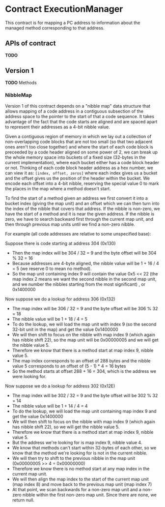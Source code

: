 # Contract ExecutionManager

This contract is for mapping a PC address to information about the
managed method corresponding to that address.


## APIs of contract

**TODO**

## Version 1

**TODO** Methods

### NibbleMap

Version 1 of this contract depends on a "nibble map" data structure
that allows mapping of a code address in a contiguous subsection of
the address space to the pointer to the start of that a code sequence.
It takes advantage of the fact that the code starts are aligned and
are spaced apart to represent their addresses as a 4-bit nibble value.

Given a contiguous region of memory in which we lay out a collection of non-overlapping code blocks that are
not too small (so that two adjacent ones aren't too close together) and  where the start of each code block is preceeded by a code header aligned on some power of 2,
we can break up the whole memory space into buckets of a fixed size (32-bytes in the current implementation), where
each bucket either has a code block header or not.
Thinking of each code block header address as a hex number, we can view it as: `[index, offset, zeros]`
where each index gives us a bucket and the offset gives us the position of the header within the bucket.
We encode each offset into a 4-bit nibble, reserving the special value 0 to mark the places in the map where a method doesn't start.

To find the start of a method given an address we first convert it into a bucket index (giving the map unit)
and an offset which we can then turn into the index of the nibble that covers that address.
If the nibble is non-zero, we have the start of a method and it is near the given address.
If the nibble is zero, we have to search backward first through the current map unit, and then through previous map
units until we find a non-zero nibble.

For example (all code addresses are relative to some unspecified base):

Suppose there is code starting at address 304 (0x130)

* Then the map index will be 304 / 32 = 9 and the byte offset will be 304 % 32 = 16
* Because addresses are 4-byte aligned, the nibble value will be 1 + 16 / 4 = 5  (we reserve 0 to mean no method).
* So the map unit containing index 9 will contain the value 0x5 << 22 (the map index 2 means we want the second nibble in the second map unit, and we number the nibbles starting from the most significant) , or 0x1400000


Now suppose we do a lookup for address 306 (0x132)
* The map index will be 306 / 32 = 9 and the byte offset will be 306 % 32 = 18
* The nibble value will be 1 + 18 / 4 = 5
* To do the lookup, we will load the map unit with index 9 (so the second 32-bit unit in the map) and get the value 0x1400000
* We will then shift to focus on the nibble with map index 9 (which again has nibble shift 22), so
 the map unit will be 0x00000005 and we will get the nibble value 5.
* Therefore we know that there is a method start at map index 9, nibble value 5.
* The map index corresponds to an offset of 288 bytes and the nibble value 5 corresponds to an offset of (5 - 1) * 4 = 16 bytes
* So the method starts at offset 288 + 16 = 304, which is the address we were looking for.

Now suppose we do a lookup for address 302 (0x12E)

* The map index will be 302 / 32 = 9 and the byte offset will be 302 % 32 = 14
* The nibble value will be 1 + 14 / 4 = 4
* To do the lookup, we will load the map unit containing map index 9 and get the value 0x1400000
* We will then shift to focus on the nibble with map index 9 (which again has nibble shift 22), so we will get
  the nibble value 5.
* Therefore we know that there is a method start at map index 9, nibble value 5.
* But the address we're looking for is map index 9, nibble value 4.
* We know that methods can't start within 32-bytes of each other, so we know that the method we're looking for is not in the current nibble.
* We will then try to shift to the previous nibble in the map unit (0x00000005 >> 4 = 0x00000000)
* Therefore we know there is no method start at any map index in the current map unit.
* We will then align the map index to the start of the current map unit (map index 8) and move back to the previous map unit (map index 7)
* At that point, we scan backwards for a non-zero map unit and a non-zero nibble within the first non-zero map unit. Since there are none, we return null.
